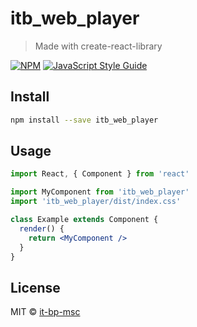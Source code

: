 # itb_web_player

> Made with create-react-library

[![NPM](https://img.shields.io/npm/v/itb_web_player.svg)](https://www.npmjs.com/package/itb_web_player) [![JavaScript Style Guide](https://img.shields.io/badge/code_style-standard-brightgreen.svg)](https://standardjs.com)

## Install

```bash
npm install --save itb_web_player
```

## Usage

```jsx
import React, { Component } from 'react'

import MyComponent from 'itb_web_player'
import 'itb_web_player/dist/index.css'

class Example extends Component {
  render() {
    return <MyComponent />
  }
}
```

## License

MIT © [it-bp-msc](https://github.com/it-bp-msc)
